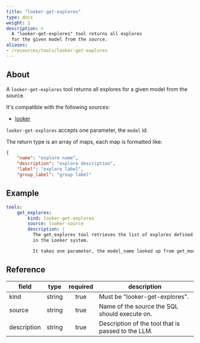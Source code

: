 ```yaml
---
title: "looker-get-explores"
type: docs
weight: 1
description: >
  A "looker-get-explores" tool returns all explores
  for the given model from the source.
aliases:
- /resources/tools/looker-get-explores
---
```


## About

A `looker-get-explores` tool returns all explores
for a given model from the source.

It's compatible with the following sources:

- [looker](../../sources/looker.md)

`looker-get-explores` accepts one parameter, the
`model` id.

The return type is an array of maps, each map is formatted like:

```json
{
    "name": "explore name",
    "description": "explore description",
    "label": "explore label",
    "group_label": "group label"
```
## Example

```yaml
tools:
    get_explores:
        kind: looker-get-explores
        source: looker-source
        description: |
          The get_explores tool retrieves the list of explores defined in a LookML model
          in the Looker system.

          It takes one parameter, the model_name looked up from get_models.
```

## Reference

| **field**   |                  **type**                  | **required** | **description**                                                                                  |
|-------------|:------------------------------------------:|:------------:|--------------------------------------------------------------------------------------------------|
| kind        |                   string                   |     true     | Must be "looker-get-explores".                                                                   |
| source      |                   string                   |     true     | Name of the source the SQL should execute on.                                                    |
| description |                   string                   |     true     | Description of the tool that is passed to the LLM.                                               |
